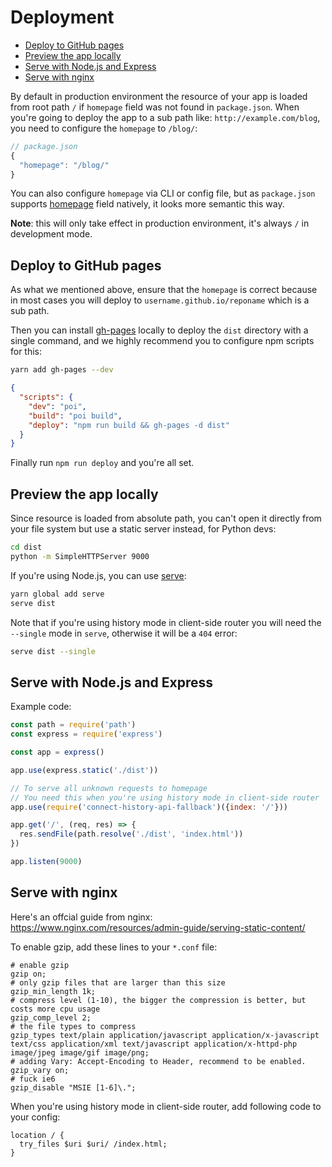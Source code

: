 # Deployment

<!-- toc -->

- [Deploy to GitHub pages](#deploy-to-github-pages)
- [Preview the app locally](#preview-the-app-locally)
- [Serve with Node.js and Express](#serve-with-nodejs-and-express)
- [Serve with nginx](#serve-with-nginx)

<!-- tocstop -->

By default in production environment the resource of your app is loaded from root path `/` if `homepage` field was not found in `package.json`. When you're going to deploy the app to a sub path like: `http://example.com/blog`, you need to configure the `homepage` to `/blog/`:

```js
// package.json
{
  "homepage": "/blog/"
}
```

You can also configure `homepage` via CLI or config file, but as `package.json` supports [homepage](https://yarnpkg.com/lang/en/docs/package-json/#toc-homepage) field natively, it looks more semantic this way.

**Note**: this will only take effect in production environment, it's always `/` in development mode.

## Deploy to GitHub pages

As what we mentioned above, ensure that the `homepage` is correct because in most cases you will deploy to `username.github.io/reponame` which is a sub path.

Then you can install [gh-pages](https://github.com/tschaub/gh-pages) locally to deploy the `dist` directory with a single command, and we highly recommend you to configure npm scripts for this:

```bash
yarn add gh-pages --dev
```

```json
{
  "scripts": {
    "dev": "poi",
    "build": "poi build",
    "deploy": "npm run build && gh-pages -d dist"
  }
}
```

Finally run `npm run deploy` and you're all set.

## Preview the app locally

Since resource is loaded from absolute path, you can't open it directly from your file system but use a static server instead, for Python devs:

```bash
cd dist
python -m SimpleHTTPServer 9000
```

If you're using Node.js, you can use [serve](https://github.com/zeit/serve):

```bash
yarn global add serve
serve dist
```

Note that if you're using history mode in client-side router you will need the `--single` mode in `serve`, otherwise it will be a `404` error:

```bash
serve dist --single
```

## Serve with Node.js and Express

Example code:

```js
const path = require('path')
const express = require('express')

const app = express()

app.use(express.static('./dist'))

// To serve all unknown requests to homepage
// You need this when you're using history mode in client-side router
app.use(require('connect-history-api-fallback')({index: '/'}))

app.get('/', (req, res) => {
  res.sendFile(path.resolve('./dist', 'index.html'))
})

app.listen(9000)
```

## Serve with nginx

Here's an offcial guide from nginx: https://www.nginx.com/resources/admin-guide/serving-static-content/

To enable gzip, add these lines to your `*.conf` file:

```nginx
# enable gzip
gzip on;
# only gzip files that are larger than this size
gzip_min_length 1k;
# compress level (1-10), the bigger the compression is better, but costs more cpu usage
gzip_comp_level 2;
# the file types to compress
gzip_types text/plain application/javascript application/x-javascript text/css application/xml text/javascript application/x-httpd-php image/jpeg image/gif image/png;
# adding Vary: Accept-Encoding to Header, recommend to be enabled.
gzip_vary on;
# fuck ie6
gzip_disable "MSIE [1-6]\.";
```

When you're using history mode in client-side router, add following code to your config:

```nginx
location / {
  try_files $uri $uri/ /index.html;
}
```
